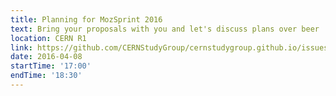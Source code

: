 ```yaml
---
title: Planning for MozSprint 2016
text: Bring your proposals with you and let's discuss plans over beer
location: CERN R1
link: https://github.com/CERNStudyGroup/cernstudygroup.github.io/issues/39
date: 2016-04-08
startTime: '17:00'
endTime: '18:30'
---
```

